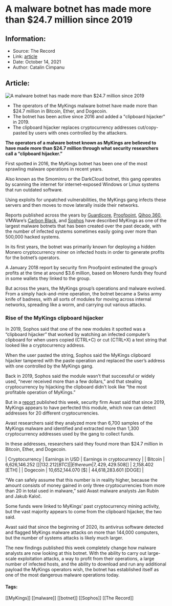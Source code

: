 # A malware botnet has made more than $24.7 million since 2019
### 

## Information:
+ Source: The Record
+ Link: [article](https://therecord.media/a-malware-botnet-has-made-more-than-24-7-million-since-2019/)
+ Date: October 14, 2021
+ Author: Catalin Cimpanu


## Article:
![A malware botnet has made more than $24.7 million since 2019](https://therecord.media/wp-content/uploads/2021/06/malware-botnet-ddos-map-cyber.jpg)

* The operators of the MyKings malware botnet have made more than $24.7 million in Bitcoin, Ether, and Dogecoin.
* The botnet has been active since 2016 and added a "clipboard hijacker" in 2019.
* The clipboard hijacker replaces cryptocurrency addresses cut/copy-pasted by users with ones controlled by the attackers.


**The operators of a malware botnet known as MyKings are believed to have made more than $24.7 million through what security researchers call a “clipboard hijacker.”**


First spotted in 2016, the MyKings botnet has been one of the most sprawling malware operations in recent years.


Also known as the Smominru or the DarkCloud botnet, this gang operates by scanning the internet for internet-exposed Windows or Linux systems that run outdated software.


Using exploits for unpatched vulnerabilities, the MyKings gang infects these servers and then moves to move laterally inside their networks.


Reports published across the years by [Guardicore](https://www.guardicore.com/labs/the-massive-propagation-of-the-smominru-botnet/), [Proofpoint](https://www.proofpoint.com/us/threat-insight/post/smominru-monero-mining-botnet-making-millions-operators), [Qihoo 360](https://blog.netlab.360.com/mykings-yi-ge-da-gui-mo-duo-zhong-jiang-shi-wang-luo/), VMWare’s [Carbon Black](https://www.vmware.com/resources/security/access-mining.html), and [Sophos](https://www.sophos.com/en-us/medialibrary/pdfs/technical-papers/sophoslabs-uncut-mykings-report.pdf) have described MyKings as one of the largest malware botnets that has been created over the past decade, with the number of infected systems sometimes easily going over more than 500,000 hacked systems.


In its first years, the botnet was primarily known for deploying a hidden Monero cryptocurrency miner on infected hosts in order to generate profits for the botnet’s operators.


A January 2018 report by security firm Proofpoint estimated the group’s profits at the time at around $3.6 million, based on Monero funds they found in some wallets they linked to the group.


But across the years, the MyKings group’s operations and malware evolved. From a simply hack-and-mine operation, the botnet became a Swiss army knife of badness, with all sorts of modules for moving across internal networks, spreading like a worm, and carrying out various attacks.


### Rise of the MyKings clipboard hijacker


In 2019, Sophos said that one of the new modules it spotted was a “clipboard hijacker” that worked by watching an infected computer’s clipboard for when users copied (CTRL+C) or cut (CTRL+X) a text string that looked like a cryptocurrency address.


When the user pasted the string, Sophos said the MyKings clipboard hijacker tampered with the paste operation and replaced the user’s address with one controlled by the MyKings gang.


Back in 2019, Sophos said the module wasn’t that successful or widely used, “never received more than a few dollars,” and that stealing cryptocurrency by hijacking the clipboard didn’t look like “the most profitable operation of MyKings.”


But in a [report](https://decoded.avast.io/janrubin/the-king-is-dead-long-live-mykings/) published this week, security firm Avast said that since 2019, MyKings appears to have perfected this module, which now can detect addresses for 20 different cryptocurrencies.


Avast researchers said they analyzed more than 6,700 samples of the MyKings malware and identified and extracted more than 1,300 cryptocurrency addresses used by the gang to collect funds.


In these addresses, researchers said they found more than $24.7 million in Bitcoin, Ether, and Dogecoin.




| Cryptocurrency | Earnings in USD | Earnings in cryptocurrency |
| Bitcoin | 6,626,146.252 [$] | 132.212 [BTC] |
| Ethereum | 7,429,429.508 [$] | 2,158.402 [ETH] |
| Dogecoin | 10,652,144.070 [$] | 44,618,283.601 [DOGE] |


“We can safely assume that this number is in reality higher, because the amount consists of money gained in only three cryptocurrencies from more than 20 in total used in malware,” said Avast malware analysts Jan Rubín and Jakub Kaloč.


Some funds were linked to MyKings’ past cryptocurrency mining activity, but the vast majority appears to come from the clipboard hijacker, the two said.


Avast said that since the beginning of 2020, its antivirus software detected and flagged MyKings malware attacks on more than 144,000 computers, but the number of systems attacks is likely much larger.


The new findings published this week completely change how malware analysts are now looking at this botnet. With the ability to carry out large-scale exploitation attacks, a way to profit from their operations, a large number of infected hosts, and the ability to download and run any additional payload the MyKings operators wish, the botnet has established itself as one of the most dangerous malware operations today.





#### Tags:
[[MyKings]] [[malware]] [[botnet]] [[Sophos]] [[The Record]]
